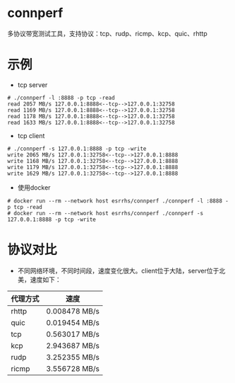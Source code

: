 # connperf
多协议带宽测试工具，支持协议：tcp、rudp、ricmp、kcp、quic、rhttp

# 示例
* tcp server
```
# ./connperf -l :8888 -p tcp -read
read 2057 MB/s 127.0.0.1:8888<--tcp-->127.0.0.1:32758 
read 1169 MB/s 127.0.0.1:8888<--tcp-->127.0.0.1:32758 
read 1178 MB/s 127.0.0.1:8888<--tcp-->127.0.0.1:32758 
read 1633 MB/s 127.0.0.1:8888<--tcp-->127.0.0.1:32758 
```
* tcp client
```
# ./connperf -s 127.0.0.1:8888 -p tcp -write
write 2065 MB/s 127.0.0.1:32758<--tcp-->127.0.0.1:8888 
write 1168 MB/s 127.0.0.1:32758<--tcp-->127.0.0.1:8888 
write 1179 MB/s 127.0.0.1:32758<--tcp-->127.0.0.1:8888 
write 1629 MB/s 127.0.0.1:32758<--tcp-->127.0.0.1:8888 
```
* 使用docker
```
# docker run --rm --network host esrrhs/connperf ./connperf -l :8888 -p tcp -read
# docker run --rm --network host esrrhs/connperf ./connperf -s 127.0.0.1:8888 -p tcp -write
```

# 协议对比
* 不同网络环境，不同时间段，速度变化很大。client位于大陆，server位于北美，速度如下：

|     代理方式   | 速度  |
|--------------|----------|
| rhttp | 0.008478 MB/s |
| quic | 0.019454 MB/s |
| tcp | 0.563017 MB/s |
| kcp | 2.943687 MB/s |
| rudp | 3.252355 MB/s |
| ricmp | 3.556728 MB/s |

